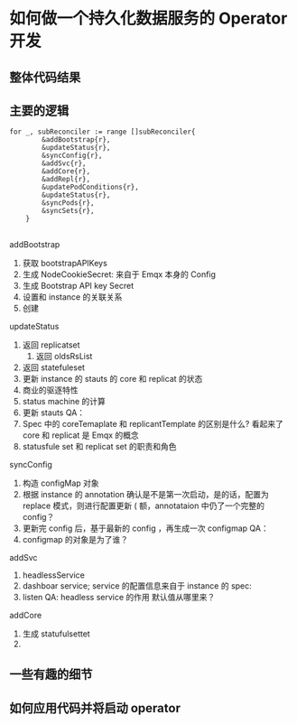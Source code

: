 # 如何做一个持久化数据服务的 Operator 开发

## 整体代码结果

## 主要的逻辑

```golang
for _, subReconciler := range []subReconciler{
		&addBootstrap{r},
		&updateStatus{r},
		&syncConfig{r},
		&addSvc{r},
		&addCore{r},
		&addRepl{r},
		&updatePodConditions{r},
		&updateStatus{r},
		&syncPods{r},
		&syncSets{r},
	}
```
## 

addBootstrap

1. 获取 bootstrapAPIKeys
2. 生成 NodeCookieSecret: 来自于 Emqx 本身的 Config
3. 生成 Bootstrap API key Secret
4. 设置和 instance 的关联关系
5. 创建

updateStatus

1. 返回 replicatset
    1. 返回 oldsRsList 
2. 返回 statefuleset
3. 更新 instance 的 stauts 的 core 和 replicat 的状态
3. 商业的驱逐特性
4. status machine 的计算
5. 更新 stauts
QA：
1. Spec 中的 coreTemaplate 和 replicantTemplate 的区别是什么? 看起来了 core 和 replicat 是 Emqx 的概念
2. statusfule set 和 replicat set 的职责和角色

syncConfig
1. 构造 configMap 对象
2. 根据 instance 的 annotation 确认是不是第一次启动，是的话，配置为 replace 模式，则进行配置更新 ( 额，annotataion 中仍了一个完整的 config？
3. 更新完 config 后，基于最新的 config ，再生成一次 configmap 
QA：
1. configmap 的对象是为了谁？

addSvc
1. headlessService
2. dashboar service; service 的配置信息来自于 instance 的 spec: 
3. listen
QA:
headless service 的作用
默认值从哪里来？

addCore

1. 生成 statufulsettet
2. 
## 一些有趣的细节

## 如何应用代码并将启动 operator

